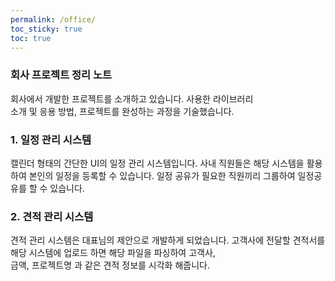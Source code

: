 ```yaml
---
permalink: /office/
toc_sticky: true
toc: true
---
```


### 회사 프로젝트 정리 노트
회사에서 개발한 프로젝트를 소개하고 있습니다. 사용한 라이브러리 <br> 소개 및 
응용 방법, 프로젝트를 완성하는 과정을 기술했습니다.

### 1. 일정 관리 시스템
캘린더 형태의 간단한 UI의 일정 관리 시스템입니다. 사내 직원들은 해당 시스템을 활용하여
본인의 일정을 등록할 수 있습니다. 일정 공유가 필요한 직원끼리 그룹하여 일정공유를 할 수 있습니다.


### 2. 견적 관리 시스템
견적 관리 시스템은 대표님의 제안으로 개발하게 되었습니다. 고객사에 전달할 견적서를 해당 시스템에 업로드 하면
해당 파일을 파싱하여 고객사, <br> 금액, 프로젝트명 과 같은 견적 정보를 시각화 해줍니다.



